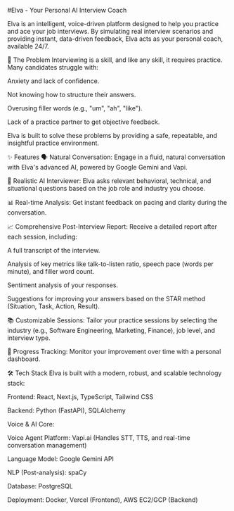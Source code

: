 
#Elva - Your Personal AI Interview Coach

Elva is an intelligent, voice-driven platform designed to help you practice and ace your job interviews. By simulating real interview scenarios and providing instant, data-driven feedback, Elva acts as your personal coach, available 24/7.

🎤 The Problem
Interviewing is a skill, and like any skill, it requires practice. Many candidates struggle with:

Anxiety and lack of confidence.

Not knowing how to structure their answers.

Overusing filler words (e.g., "um", "ah", "like").

Lack of a practice partner to get objective feedback.

Elva is built to solve these problems by providing a safe, repeatable, and insightful practice environment.

✨ Features
🗣️ Natural Conversation: Engage in a fluid, natural conversation with Elva's advanced AI, powered by Google Gemini and Vapi.

🧠 Realistic AI Interviewer: Elva asks relevant behavioral, technical, and situational questions based on the job role and industry you choose.

📊 Real-time Analysis: Get instant feedback on pacing and clarity during the conversation.

📈 Comprehensive Post-Interview Report: Receive a detailed report after each session, including:

A full transcript of the interview.

Analysis of key metrics like talk-to-listen ratio, speech pace (words per minute), and filler word count.

Sentiment analysis of your responses.

Suggestions for improving your answers based on the STAR method (Situation, Task, Action, Result).

📚 Customizable Sessions: Tailor your practice sessions by selecting the industry (e.g., Software Engineering, Marketing, Finance), job level, and interview type.

🚀 Progress Tracking: Monitor your improvement over time with a personal dashboard.

🛠️ Tech Stack
Elva is built with a modern, robust, and scalable technology stack:

Frontend: React, Next.js, TypeScript, Tailwind CSS

Backend: Python (FastAPI), SQLAlchemy

Voice & AI Core:

Voice Agent Platform: Vapi.ai (Handles STT, TTS, and real-time conversation management)

Language Model: Google Gemini API

NLP (Post-analysis): spaCy

Database: PostgreSQL

Deployment: Docker, Vercel (Frontend), AWS EC2/GCP (Backend)
